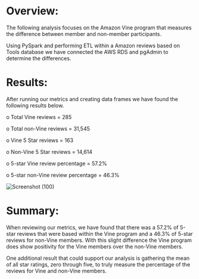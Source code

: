 # Overview:

The following analysis focuses on the Amazon Vine program that measures the difference between member and non-member participants. 

Using PySpark and performing ETL within a Amazon reviews based on Tools database we have connected the AWS RDS and pgAdmin to determine the differences. 

# Results: 

After running our metrics and creating data frames we have found the following results below.

o	Total Vine reviews = 285

o	Total non-Vine reviews = 31,545

o	Vine 5 Star reviews = 163

o	Non-Vine 5 Star reviews = 14,614

o	5-star Vine review percentage = 57.2%

o	5-star non-Vine review percentage = 46.3%

![Screenshot (100)](https://user-images.githubusercontent.com/81484054/128611876-69b75d08-df10-436f-a48e-289e76084182.png)



# Summary: 

When reviewing our metrics, we have found that there was a 57.2% of 5-star reviews that were based within the Vine program and a 46.3% of 5-star reviews for non-Vine members. With this slight difference the Vine program does show positivity for the Vine members over the non-Vine members. 

One additional result that could support our analysis is gathering the mean of all star ratings, zero through five, to truly measure the percentage of the reviews for Vine and non-Vine members.
